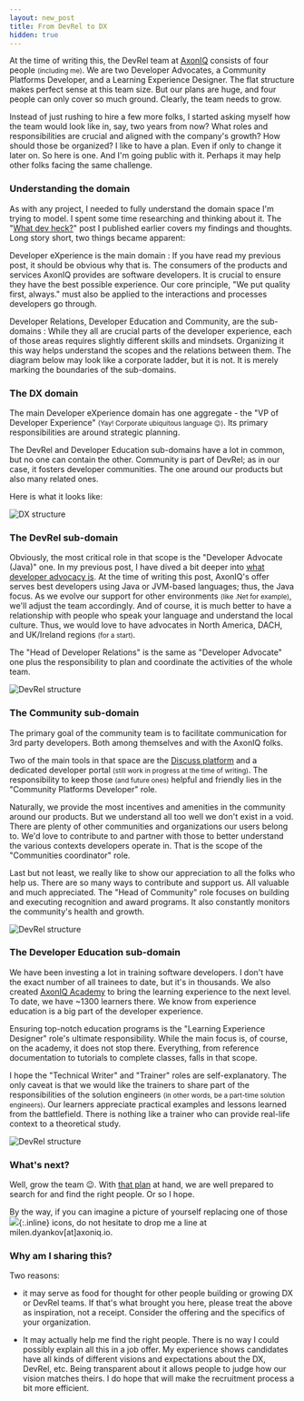 ```yaml
---
layout: new_post
title: From DevRel to DX
hidden: true
---
```


At the time of writing this, the DevRel team at [AxonIQ](https://axoniq.io) consists of four people <small>(including me)</small>. We are two Developer Advocates, a Community Platforms Developer, and a Learning Experience Designer. The flat structure makes perfect sense at this team size. But our plans are huge, and four people can only cover so much ground. Clearly, the team needs to grow.

Instead of just rushing to hire a few more folks, I started asking myself how the team would look like in, say, two years from now? What roles and responsibilities are crucial and aligned with the company's growth? How should those be organized? I like to have a plan. Even if only to change it later on. So here is one. And I'm going public with it. Perhaps it may help other folks facing the same challenge.

<!--more-->

### Understanding the domain

As with any project, I needed to fully understand the domain space I'm trying to model. I spent some time researching and thinking about it. The "[What dev heck?](/blog/2022/01/what_dev_heck/)" post I published earlier covers my findings and thoughts. Long story short, two things became apparent:

Developer eXperience is the main domain
: If you have read my previous post, it should be obvious why that is. The consumers of the products and services AxonIQ provides are software developers. It is crucial to ensure they have the best possible experience. Our core principle, "We put quality first, always." must also be applied to the interactions and processes developers go through.

Developer Relations, Developer Education and Community, are the sub-domains
: While they all are crucial parts of the developer experience, each of those areas requires slightly different skills and mindsets. Organizing it this way helps understand the scopes and the relations between them. The diagram below may look like a corporate ladder, but it is not. It is merely marking the boundaries of the sub-domains.


### The DX domain

The main Developer eXperience domain has one aggregate - the "VP of Developer Experience" <small>(Yay! Corporate ubiquitous language 😉)</small>. Its primary responsibilities are around strategic planning.

The DevRel and Developer Education sub-domains have a lot in common, but no one can contain the other. Community is part of DevRel; as in our case, it fosters developer communities. The one around our products but also many related ones.

Here is what it looks like:

![DX structure](/assets/2022-01-30-from_devrel_to_developer_experience/dx.png)


### The DevRel sub-domain

Obviously, the most critical role in that scope is the "Developer Advocate (Java)" one. In my previous post, I have dived a bit deeper into [what developer advocacy is](/blog/2022/01/what_dev_heck#developer-advocacy). At the time of writing this post, AxonIQ's offer serves best developers using Java or JVM-based languages; thus, the Java focus. As we evolve our support for other environments <small>(like .Net for example)</small>, we'll adjust the team accordingly. And of course, it is much better to have a relationship with people who speak your language and understand the local culture. Thus, we would love to have advocates in North America, DACH, and UK/Ireland regions <small>(for a start)</small>.

The "Head of Developer Relations" is the same as "Developer Advocate" one plus the responsibility to plan and coordinate the activities of the whole team.

![DevRel structure](/assets/2022-01-30-from_devrel_to_developer_experience/devrel.png)


### The Community sub-domain

The primary goal of the community team is to facilitate communication for 3rd party developers. Both among themselves and with the AxonIQ folks.

Two of the main tools in that space are the [Discuss platform](https://discuss.axoniq.io/) and a dedicated developer portal <small>(still work in progress at the time of writing)</small>. The responsibility to keep those <small>(and future ones)</small> helpful and friendly lies in the "Community Platforms Developer" role.

Naturally, we provide the most incentives and amenities in the community around our products. But we understand all too well we don't exist in a void. There are plenty of other communities and organizations our users belong to. We'd love to contribute to and partner with those to better understand the various contexts developers operate in. That is the scope of the "Communities coordinator" role.

Last but not least, we really like to show our appreciation to all the folks who help us. There are so many ways to contribute and support us. All valuable and much appreciated. The "Head of Community" role focuses on building and executing recognition and award programs. It also constantly monitors the community's health and growth.


![DevRel structure](/assets/2022-01-30-from_devrel_to_developer_experience/community.png)


### The Developer Education sub-domain

We have been investing a lot in training software developers. I don't have the exact number of all trainees to date, but it's in thousands. We also created [AxonIQ Academy](https://academy.axoniq.io/) to bring the learning experience to the next level. To date, we have ~1300 learners there. We know from experience education is a big part of the developer experience.

Ensuring top-notch education programs is the "Learning Experience Designer" role's ultimate responsibility. While the main focus is, of course, on the academy, it does not stop there. Everything, from reference documentation to tutorials to complete classes, falls in that scope.

I hope the "Technical Writer" and "Trainer" roles are self-explanatory. The only caveat is that we would like the trainers to share part of the responsibilities of the solution engineers <small>(in other words, be a part-time solution engineers)</small>. Our learners appreciate practical examples and lessons learned from the battlefield. There is nothing like a trainer who can provide real-life context to a theoretical study.


![DevRel structure](/assets/2022-01-30-from_devrel_to_developer_experience/education.png)

### What's next?

Well, grow the team 😉. With [that plan](https://www.mindomo.com/mindmap/developer-experience-team-a624d1da224d4489b88bc61f8bc21270) at hand, we are well prepared to search for and find the right people. Or so I hope.

By the way, if you can imagine a picture of yourself replacing one of those ![](https://cdn2.iconfinder.com/data/icons/business-communication-1/100/business_employee_add_addition_sum_hire_new-20.png){:.inline} icons, do not hesitate to drop me a line at milen.dyankov[at]axoniq.io.

### Why am I sharing this?

Two reasons:

 - it may serve as food for thought for other people building or growing DX or DevRel teams. If that's what brought you here, please treat the above as inspiration, not a receipt. Consider the offering and the specifics of your organization.

 - It may actually help me find the right people. There is no way I could possibly explain all this in a job offer. My experience shows candidates have all kinds of different visions and expectations about the DX, DevRel, etc. Being transparent about it allows people to judge how our vision matches theirs. I do hope that will make the recruitment process a bit more efficient.



